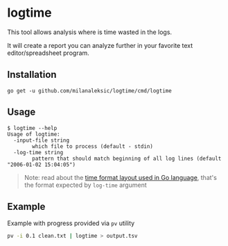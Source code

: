 # logtime

This tool allows analysis where is time wasted in the logs.

It will create a report you can analyze further in your favorite
text editor/spreadsheet program.

## Installation

```
go get -u github.com/milanaleksic/logtime/cmd/logtime
```

## Usage

```
$ logtime --help
Usage of logtime:
  -input-file string
        which file to process (default - stdin)
  -log-time string
        pattern that should match beginning of all log lines (default "2006-01-02 15:04:05")
```

> Note: read about the [time format layout used in Go language](https://golang.org/pkg/time/#Parse), 
> that's the format expected by `log-time` argument

## Example

Example with progress provided via `pv` utility

```bash
pv -i 0.1 clean.txt | logtime > output.tsv
```
